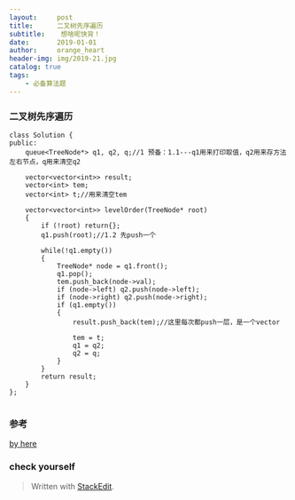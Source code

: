 ```yaml
---
layout:     post
title:      二叉树先序遍历
subtitle:    想啥呢快背！
date:       2019-01-01
author:     orange_heart
header-img: img/2019-21.jpg
catalog: true
tags:
    - 必备算法题
---
```


### 二叉树先序遍历


```objc
class Solution {
public:
	queue<TreeNode*> q1, q2, q;//1 预备：1.1---q1用来打印取值，q2用来存方法左右节点，q用来清空q2
	
	vector<vector<int>> result;
	vector<int> tem;
	vector<int> t;//用来清空tem
	
	vector<vector<int>> levelOrder(TreeNode* root) 
	{
		if (!root) return{};
		q1.push(root);//1.2 先push一个
		
		while(!q1.empty())
		{
			TreeNode* node = q1.front();
			q1.pop();
			tem.push_back(node->val);
			if (node->left) q2.push(node->left);
			if (node->right) q2.push(node->right);
			if (q1.empty())
			{
				result.push_back(tem);//这里每次都push一层，是一个vector
				
				tem = t;
				q1 = q2;
				q2 = q;
			}
		}
		return result;
	}
};


```

### 参考

[by here](https://leetcode-cn.com/problems/two-sum/solution/er-cha-shu-de-ceng-ci-bian-li-by-utmost/)

### check yourself



> Written with [StackEdit](https://stackedit.io/).


<!--stackedit_data:
eyJoaXN0b3J5IjpbMTI5OTc2NjIzOSwxMDI1NTc5NzQ3XX0=
-->